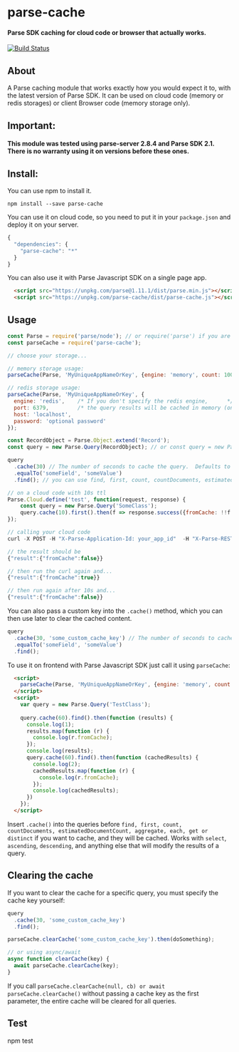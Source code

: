 # parse-cache #

#### Parse SDK caching for cloud code or browser that actually works. ####

[![Build Status](https://travis-ci.org/back4app/parse-cache.svg)](https://travis-ci.org/back4app/parse-cache)

## About ##

A Parse caching module that works exactly how you would expect it to, with the latest version of Parse SDK. It can be used on cloud code (memory or redis storages) or client Browser code (memory storage only).

## Important: ##

#### This module was tested using parse-server 2.8.4 and Parse SDK 2.1. There is no warranty using it on versions before these ones. ####

## Install: ##

You can use npm to install it.

`npm install --save parse-cache`

You can use it on cloud code, so you need to put it in your `package.json` and deploy it on your server.

```js
{
  "dependencies": {
    "parse-cache": "*"
  }
}
```

You can also use it with Parse Javascript SDK on a single page app.
```html
  <script src="https://unpkg.com/parse@1.11.1/dist/parse.min.js"></script>
  <script src="https://unpkg.com/parse-cache/dist/parse-cache.js"></script>
```


## Usage ##

```javascript
const Parse = require('parse/node'); // or require('parse') if you are on a Browser
const parseCache = require('parse-cache');

// choose your storage...

// memory storage usage:
parseCache(Parse, 'MyUniqueAppNameOrKey', {engine: 'memory', count: 1000}); // {engine: 'memory', count: 1000} are default values and are optional

// redis storage usage:
parseCache(Parse, 'MyUniqueAppNameOrKey', {
  engine: 'redis',    /* If you don't specify the redis engine,      */
  port: 6379,         /* the query results will be cached in memory (on browser use memory storage). */
  host: 'localhost',
  password: 'optional password'
});

const RecordObject = Parse.Object.extend('Record');
const query = new Parse.Query(RecordObject); // or const query = new Parse.Query('Record');

query
  .cache(30) // The number of seconds to cache the query.  Defaults to 60 seconds.
  .equalTo('someField', 'someValue')
  .find(); // you can use find, first, count, countDocuments, estimatedDocumentCount, aggregate, each, get or distinct

// on a cloud code with 10s ttl
Parse.Cloud.define('test', function(request, response) {
	const query = new Parse.Query('SomeClass');
	query.cache(10).first().then(f => response.success({fromCache: !!f.fromCache})).catch(response.error)
});

// calling your cloud code
curl -X POST -H "X-Parse-Application-Id: your_app_id"  -H "X-Parse-REST-API-Key: your_rest_api_key"  -H "Content-Type: application/json" -d "{}"  https://parseapi.back4app.com/functions/test

// the result should be
{"result":{"fromCache":false}}

// then run the curl again and...
{"result":{"fromCache":true}}

// then run again after 10s and...
{"result":{"fromCache":false}}
```

You can also pass a custom key into the `.cache()` method, which you can then use later to clear the cached content.

```javascript
query
  .cache(30, 'some_custom_cache_key') // The number of seconds to cache the query.  Defaults to 60 seconds.
  .equalTo('someField', 'someValue')
  .find();

```

To use it on frontend with Parse Javascript SDK just call it using `parseCache`:

```html
  <script>
    parseCache(Parse, 'MyUniqueAppNameOrKey', {engine: 'memory', count: 1000});
  </script>
  <script>
    var query = new Parse.Query('TestClass');
  
    query.cache(60).find().then(function (results) {
      console.log(1);
      results.map(function (r) {
        console.log(r.fromCache);
      });
      console.log(results);
      query.cache(60).find().then(function (cachedResults) {
        console.log(2);
        cachedResults.map(function (r) {
          console.log(r.fromCache);
        });
        console.log(cachedResults);
      })
    });
  </script>
```

Insert `.cache()` into the queries before `find, first, count, countDocuments, estimatedDocumentCount, aggregate, each, get or distinct` if you want to cache, and they will be cached.  Works with `select`, `ascending`, `descending`, and anything else that will modify the results of a query.

## Clearing the cache ##

If you want to clear the cache for a specific query, you must specify the cache key yourself:

```js
query
  .cache(30, 'some_custom_cache_key')
  .find();

parseCache.clearCache('some_custom_cache_key').then(doSomething);

// or using async/await
async function clearCache(key) {
  await parseCache.clearCache(key);
}
```

If you call `parseCache.clearCache(null, cb) or await parseCache.clearCache()` without passing a cache key as the first parameter, the entire cache will be cleared for all queries.

## Test ##
npm test
